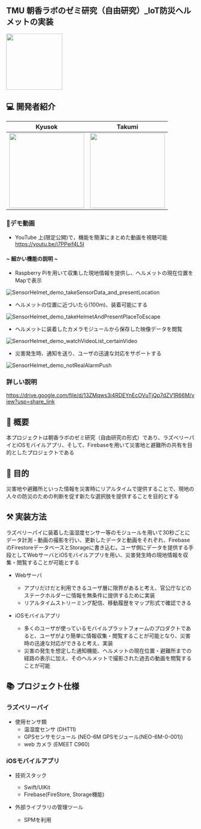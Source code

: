 ## TMU 朝香ラボのゼミ研究（自由研究）_IoT防災ヘルメットの実装

<img src="https://user-images.githubusercontent.com/89962765/227458410-631e8762-2d23-452a-9664-006371b29e2f.png" width="150" height="150"/>

## 💻 開発者紹介

|Kyusok|Takumi|
|:-:|:-:|
|<img src="https://avatars.githubusercontent.com/u/89962765?v=4" width="200">|<img src="https://avatars.githubusercontent.com/u/117294735?v=4" width="200">|


### 🎥デモ動画
- YouTube 上(限定公開)で，機能を簡潔にまとめた動画を視聴可能
https://youtu.be/i7PPeif4L5I

#### ~ 細かい機能の説明 ~
- Raspberry Piを用いて収集した現地情報を提供し、ヘルメットの現在位置をMapで表示

![SensorHelmet_demo_takeSensorData_and_presentLocation](https://user-images.githubusercontent.com/89962765/227456583-0cb47d3f-cfc3-427e-85b2-5f9af4ef8698.gif)

- ヘルメットの位置に近づいたら(100m)、装着可能にする

![SensorHelmet_demo_takeHelmetAndPresentPlaceToEscape](https://user-images.githubusercontent.com/89962765/227457552-a540821b-e2c0-465f-b08e-189fa149479a.gif)

- ヘルメットに装着したカメラモジュールから保存した映像データを閲覧

![SensorHelmet_demo_watchVideoList_certainVideo](https://user-images.githubusercontent.com/89962765/227791354-328d15c8-9f11-44bd-bec6-e0dca8588dff.gif)

- 災害発生時、通知を送り、ユーザの迅速な対応をサポートする

![SensorHelmet_demo_notRealAlarmPush](https://user-images.githubusercontent.com/89962765/227791551-c95c11a4-c853-41e3-b0c6-92aef2f56f42.gif)

### 詳しい説明
https://drive.google.com/file/d/13ZMqws3i4RDEYnEcOVuTjQp7dZV1R66M/view?usp=share_link




## 📮 概要

本プロジェクトは朝香ラボのゼミ研究（自由研究の形式）であり、ラズベリーパイとiOSモバイルアプリ、そして、Firebaseを用いて災害地と避難所の共有を目的としたプロジェクトである

## 📌 目的

災害地や避難所といった情報を災害時にリアルタイムで提供することで、現地の人々の防災のための判断を促す新たな選択肢を提供することを目的とする

## ⚒ 実装方法

ラズベリーパイに装着した温湿度センサー等のモジュールを用いて30秒ごとにデータ計測・動画の撮影を行い、更新したデータと動画をそれぞれ、FirebaseのFirestoreデータベースとStorageに書き込む。ユーザ側にデータを提供する手段としてWebサーバとiOSモバイルアプリを用い、災害発生時の現地情報を収集・閲覧することが可能とする

* Webサーバ
  * アプリだけだと利用できるユーザ層に限界があると考え、官公庁などのステークホルダーに情報を無条件に提供するために実装
  * リアルタイムストリーミング配信、移動履歴をマップ形式で確認できる

* iOSモバイルアプリ
  * 多くのユーザが使っているモバイルプラットフォームのプロダクトであると、ユーザがより簡単に情報収集・閲覧することが可能となり、災害時の迅速な対応ができると考え、実装
  * 災害の発生を想定した通知機能、ヘルメットの現在位置・避難所までの経路の表示に加え、そのヘルメットで撮影された過去の動画を閲覧することが可能

## 📚 プロジェクト仕様
### ラズベリーパイ
* 使用センサ類
  * 温湿度センサ (DHT11)
  * GPSセンサモジュール (NEO-6M GPSモジュール(NEO-6M-0-001))
  * web カメラ (EMEET C960)
### iOSモバイルアプリ
* 技術スタック
  * Swift/UIKit
  * Firebase(FireStore, Storage機能)

* 外部ライブラリの管理ツール
  * SPMを利用
